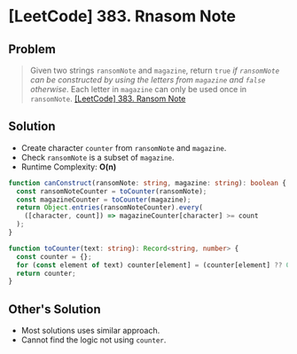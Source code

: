 # [LeetCode] 383. Rnasom Note

## Problem

> Given two strings `ransomNote` and `magazine`, return `true` _if `ransomNote` can be constructed by using the letters from `magazine` and `false` otherwise_.
> Each letter in `magazine` can only be used once in `ransomNote`.
> [[LeetCode] 383. Ransom Note](https://leetcode.com/problems/ransom-note/)

## Solution

- Create character `counter` from `ransomNote` and `magazine`.
- Check `ransomNote` is a subset of `magazine`.
- Runtime Complexity: **O(n)**

```typescript
function canConstruct(ransomNote: string, magazine: string): boolean {
  const ransomNoteCounter = toCounter(ransomNote);
  const magazineCounter = toCounter(magazine);
  return Object.entries(ransomNoteCounter).every(
    ([character, count]) => magazineCounter[character] >= count
  );
}

function toCounter(text: string): Record<string, number> {
  const counter = {};
  for (const element of text) counter[element] = (counter[element] ?? 0) + 1;
  return counter;
}
```

## Other's Solution

- Most solutions uses similar approach.
- Cannot find the logic not using `counter`.
